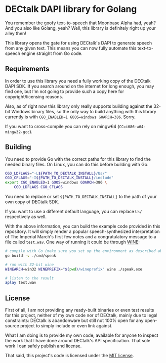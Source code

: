 # DECtalk DAPI library for Golang

You remember the goofy text-to-speech that Moonbase Alpha had, yeah? And you
also like Golang, yeah? Well, this library is definitely right up your alley
then!

This library opens the gate for using DECtalk's DAPI to generate speech from any
given text. This means you can now fully automate this text-to-speech engine
straight from Go code.

## Requirements

In order to use this library you need a fully working copy of the DECtalk DAPI
SDK. If you search around on the internet for long enough, you may find one, but
I'm not going to provide such a copy here for copyright/licensing reasons.

Also, as of right now this library only really supports building against the
32-bit Windows binary files, so the only way to build anything with this library
currently is with `CGO_ENABLED=1 GOOS=windows GOARCH=386`. Sorry.

If you want to cross-compile you can rely on mingw64
(`CC=i686-w64-mingw32-gcc`).

## Building

You need to provide Go with the correct paths for this library to find the
needed binary files. On Linux, you can do this before building with Go:

```bash
CGO_LDFLAGS="-L${PATH_TO_DECTALK_INSTALL}/Us/"
CGO_CFLAGS="-I${PATH_TO_DECTALK_INSTALL}/include"
export CGO_ENABLED=1 GOOS=windows GOARCH=386 \
    CGO_LDFLAGS CGO_CFLAGS
```

You need to replace or set `${PATH_TO_DECTALK_INSTALL}` to the path of your own copy of DECtalk SDK.

If you want to use a different default language, you can replace `Us/` respectively as well.

With the above information, you can build the example code provided in this
repository. It will simply render a popular speech-synthesized interpretation of
The Imperial March's first few notes and a congratulatory message to a file
called `test.wav`. One way of running it could be through [WINE](https://winehq.org):

```bash
# compile with Go (make sure you set up the environment as described above)
go build -v ./cmd/speak

# run with 32-bit wine
WINEARCH=win32 WINEPREFIX="$(pwd)/wineprefix" wine ./speak.exe

# listen to the result
aplay test.wav
```

## License

First of all, I am not providing any ready-built binaries or even test results
for this project, neither of my own code nor of DECtalk, mainly due to legal
constraints: DECtalk is abandonware but still not 100% open for any open-source
project to simply include or even link against.

What I am doing is to provide my own code, available for anyone to inspect the
work that I have done around DECtalk's API specification. That sole work I can
safely publish and license.

That said, this project's code is licensed under the [MIT license](LICENSE.txt).
